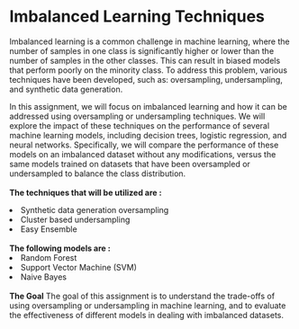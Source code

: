 # Imbalanced Learning Techniques

Imbalanced learning is a common challenge in machine learning, where the number of samples in one class is significantly higher or lower than the number of samples in the other classes. This can result in biased models that perform poorly on the minority class. To address this problem, various techniques have been developed, such as: oversampling, undersampling, and synthetic data generation.

In this assignment, we will focus on imbalanced learning and how it can be addressed using oversampling or undersampling techniques. We will explore the impact of these techniques on the performance of several machine learning models, including decision trees, logistic regression, and neural networks. Specifically, we will compare the performance of these models on an imbalanced dataset without any modifications, versus the same models trained on datasets that have been oversampled or undersampled to balance the class distribution.
<br>
<br>
<b>The techniques that will be utilized are :</b>
<li>Synthetic data generation oversampling</li>
<li>Cluster based undersampling</li>
<li>Easy Ensemble</li>
<br>
<b>The following models are :</b>
<li>Random Forest</li>
<li>Support Vector Machine (SVM)</li>
<li>Naive Bayes</li>
<br>
<b>The Goal</b>
The goal of this assignment is to understand the trade-offs of using oversampling or undersampling in machine learning, and to evaluate the effectiveness of different models in dealing with imbalanced datasets.
